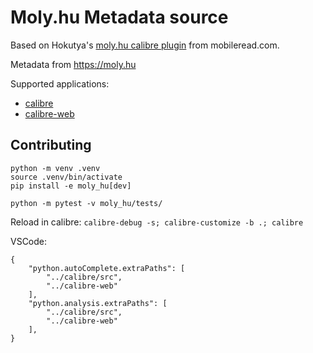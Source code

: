 # Moly.hu Metadata source

Based on Hokutya's [moly.hu calibre plugin](https://www.mobileread.com/forums/showthread.php?t=193302) from mobileread.com.

Metadata from https://moly.hu

Supported applications:
- [calibre](https://calibre-ebook.com/)
- [calibre-web](https://github.com/janeczku/calibre-web)


## Contributing
```
python -m venv .venv
source .venv/bin/activate
pip install -e moly_hu[dev]

python -m pytest -v moly_hu/tests/
```

Reload in calibre: `calibre-debug -s; calibre-customize -b .; calibre`

VSCode:
```
{
    "python.autoComplete.extraPaths": [
        "../calibre/src",
        "../calibre-web"
    ],
    "python.analysis.extraPaths": [
        "../calibre/src",
        "../calibre-web"
    ],
}
```
